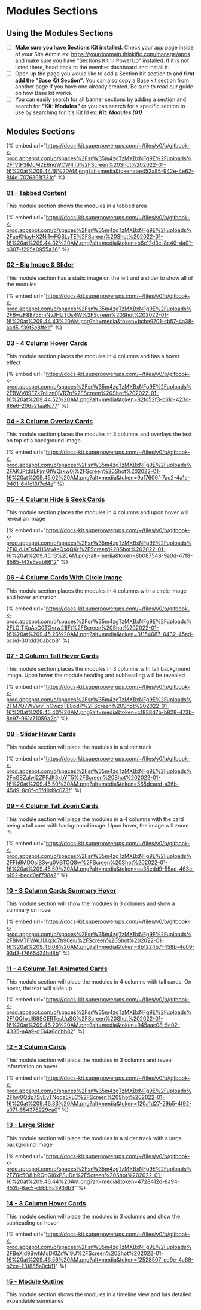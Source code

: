 # Modules Sections

## Using the Modules Sections

* [ ] **Make sure you have Sections Kit installed.** Check your app page inside of your Site Admin ex: https://yourdoomain.thinkific.com/manage/apps and make sure you have "Sections Kit 💥 PowerUp" installed. If it is not listed there, head back to the member dashboard and install it.
* [ ] Open up the page you would like to add a Section Kit section to and **first add the "Base Kit Section"**. You can also copy a Base kit section from another page if you have one already created. Be sure to read our guide on how Base kit works.
* [ ] You can easily search for all banner sections by adding a section and search for _**"**_**Kit: Modules**_**"**_ or you can search for a specific section to use by searching for it's Kit Id ex: _**Kit: Modules (01)**_

## Modules Sections

{% embed url="https://docs-kit.superpowerups.com/~/files/v0/b/gitbook-x-prod.appspot.com/o/spaces%2FsnW35m4zgTzMXBxNFg9E%2Fuploads%2F1VtF3IMoM2E6nqWCW4TJ%2FScreen%20Shot%202022-01-16%20at%209.44.18%20AM.png?alt=media&token=ae452a85-942e-4e62-8f4d-7076391f731c" %}

### [01 - Tabbed Content](01-tabbed-content.md)&#x20;

This module section shows the modules in a tabbed area

{% embed url="https://docs-kit.superpowerups.com/~/files/v0/b/gitbook-x-prod.appspot.com/o/spaces%2FsnW35m4zgTzMXBxNFg9E%2Fuploads%2FueKNayHX2Nj1wFQSLvTE%2FScreen%20Shot%202022-01-16%20at%209.44.32%20AM.png?alt=media&token=b6c12d3c-8c40-4a01-b307-f295e0955a26" %}

### [02 - Big Image & Slider ](02-big-image-and-slider.md)

This module section has a static image on the left and a slider to show all of the modules

{% embed url="https://docs-kit.superpowerups.com/~/files/v0/b/gitbook-x-prod.appspot.com/o/spaces%2FsnW35m4zgTzMXBxNFg9E%2Fuploads%2F6wzF8875EmNvJHUTDs4W%2FScreen%20Shot%202022-01-16%20at%209.44.43%20AM.png?alt=media&token=bcbe9701-cb57-4a38-aad5-f39f5c8ffc1f" %}

### [03 - 4 Column Hover Cards ](03-4-column-hover-cards.md)

This module section places the modules in 4 columns and has a hover effect

{% embed url="https://docs-kit.superpowerups.com/~/files/v0/b/gitbook-x-prod.appspot.com/o/spaces%2FsnW35m4zgTzMXBxNFg9E%2Fuploads%2FBWV89F7k7plIzn0jVR7n%2FScreen%20Shot%202022-01-16%20at%209.44.52%20AM.png?alt=media&token=82fc52f3-c6fc-423c-86e6-206a21aa8c77" %}

### [04 - 3 Column Overlay Cards ](04-3-column-overlay-cards.md)

This module section places the modules in 3 columns and overlays the text on top of a background image

{% embed url="https://docs-kit.superpowerups.com/~/files/v0/b/gitbook-x-prod.appspot.com/o/spaces%2FsnW35m4zgTzMXBxNFg9E%2Fuploads%2FAKJPtddLPjmGtWQrkw0j%2FScreen%20Shot%202022-01-16%20at%209.45.02%20AM.png?alt=media&token=9af7606f-7ac2-4a1e-9401-641c18f7ef4e" %}

### [05 - 4 Column Hide & Seek Cards ](05-4-column-hide-and-seek-cards.md)

This module section places the modules in 4 columns and upon hover will reveal an image

{% embed url="https://docs-kit.superpowerups.com/~/files/v0/b/gitbook-x-prod.appspot.com/o/spaces%2FsnW35m4zgTzMXBxNFg9E%2Fuploads%2FKLdJaDxMH6VvAeQxqQKr%2FScreen%20Shot%202022-01-16%20at%209.45.13%20AM.png?alt=media&token=8b087548-9a0d-47f8-8585-f43e5eab8612" %}

### [06 - 4 Column Cards With Circle Image ](06-4-column-cards-with-circle-image.md)

This module section places the modules in 4 columns with a circle image and hover animation

{% embed url="https://docs-kit.superpowerups.com/~/files/v0/b/gitbook-x-prod.appspot.com/o/spaces%2FsnW35m4zgTzMXBxNFg9E%2Fuploads%2FLOITXuAsG0TOvrw21lFt%2FScreen%20Shot%202022-01-16%20at%209.45.26%20AM.png?alt=media&token=3f154087-0432-45ad-bc6d-301dd30abcb8" %}

### [07 - 3 Column Tall Hover Cards ](07-3-column-tall-hover-cards.md)

This module section places the modules in 3 columns with tall background image. Upon hover the module heading and subheading will be revealed

{% embed url="https://docs-kit.superpowerups.com/~/files/v0/b/gitbook-x-prod.appspot.com/o/spaces%2FsnW35m4zgTzMXBxNFg9E%2Fuploads%2FM7Q7WVwvFhCwpxTE8pdP%2FScreen%20Shot%202022-01-16%20at%209.45.40%20AM.png?alt=media&token=c1838d7b-b828-473b-8c97-961a71059a2b" %}

### [08 - Slider Hover Cards ](08-slider-hover-cards.md)

This module section will place the modules in a slider track

{% embed url="https://docs-kit.superpowerups.com/~/files/v0/b/gitbook-x-prod.appspot.com/o/spaces%2FsnW35m4zgTzMXBxNFg9E%2Fuploads%2FnGBZalwl2ZPFJK3xbYT5%2FScreen%20Shot%202022-01-16%20at%209.45.50%20AM.png?alt=media&token=565dcaed-a36b-45d9-8c0f-c5fd9d9c073f" %}

### [09 - 4 Column Tall Zoom Cards ](09-4-column-tall-zoom-cards.md)

This module section will place the modules in a 4 columns with the card being a tall card with background image. Upon hover, the image will zoom in.

{% embed url="https://docs-kit.superpowerups.com/~/files/v0/b/gitbook-x-prod.appspot.com/o/spaces%2FsnW35m4zgTzMXBxNFg9E%2Fuploads%2FFh9MDOslS3wq0VBTOQ8w%2FScreen%20Shot%202022-01-16%20at%209.45.59%20AM.png?alt=media&token=ca35edd9-55ad-463c-b192-becd0af798a2" %}

### [10 - 3 Column Cards Summary Hover ](10-3-column-cards-summary-hover.md)

This module section will show the modules in 3 columns and show a summary on hover

{% embed url="https://docs-kit.superpowerups.com/~/files/v0/b/gitbook-x-prod.appspot.com/o/spaces%2FsnW35m4zgTzMXBxNFg9E%2Fuploads%2F8NVTFWAU1Aq3c7h90eiu%2FScreen%20Shot%202022-01-16%20at%209.46.08%20AM.png?alt=media&token=8b1224b7-458b-4c09-93d3-f7665424bd8b" %}

### [11 - 4 Column Tall Animated Cards ](11-4-column-tall-animated-cards.md)

This module section will place the modules in 4 columns with tall cards. On hover, the text will slide up

{% embed url="https://docs-kit.superpowerups.com/~/files/v0/b/gitbook-x-prod.appspot.com/o/spaces%2FsnW35m4zgTzMXBxNFg9E%2Fuploads%2F1QQhxdl68SCERTesUqSG%2FScreen%20Shot%202022-01-16%20at%209.46.20%20AM.png?alt=media&token=945aac08-5e02-4335-a4a9-d134a6ccbb82" %}

### [12 - 3 Column Cards ](12-3-column-cards.md)

This module section will place the modules in 3 columns and reveal information on hover

{% embed url="https://docs-kit.superpowerups.com/~/files/v0/b/gitbook-x-prod.appspot.com/o/spaces%2FsnW35m4zgTzMXBxNFg9E%2Fuploads%2Fhw0Qdp7SyEvTNgqa5kLC%2FScreen%20Shot%202022-01-16%20at%209.46.33%20AM.png?alt=media&token=120a1d27-29b5-4f92-a07f-654376229ca0" %}

### [13 - Large Slider](13-large-slider.md)&#x20;

This module section will place the modules in a slider track with a large background image

{% embed url="https://docs-kit.superpowerups.com/~/files/v0/b/gitbook-x-prod.appspot.com/o/spaces%2FsnW35m4zgTzMXBxNFg9E%2Fuploads%2FZ8c5O8IbROgGi0xPSuDn%2FScreen%20Shot%202022-01-16%20at%209.46.44%20AM.png?alt=media&token=4728412d-8a94-452b-8ac5-cbbb5a393db3" %}

### [14 - 3 Column Hover Cards ](14-3-column-hover-cards.md)

This module section will place the modules in 3 columns and show the subheading on hover

{% embed url="https://docs-kit.superpowerups.com/~/files/v0/b/gitbook-x-prod.appspot.com/o/spaces%2FsnW35m4zgTzMXBxNFg9E%2Fuploads%2FBeXjd9BwhMcDKlZnWl9U%2FScreen%20Shot%202022-01-16%20at%209.46.56%20AM.png?alt=media&token=f2528507-ed9e-4a68-b2ce-23f885a0cb11" %}

### [15 - Module Outline ](15-module-outline.md)

This module section shows the modules in a timeline view and has detailed expandable summaries

